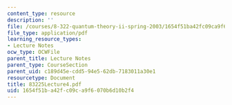 ```yaml
---
content_type: resource
description: ''
file: /courses/8-322-quantum-theory-ii-spring-2003/1654f51ba42fc09ca9f6070b6d10b2f4_83225Lecture4.pdf
file_type: application/pdf
learning_resource_types:
- Lecture Notes
ocw_type: OCWFile
parent_title: Lecture Notes
parent_type: CourseSection
parent_uid: c189d45e-cdd5-94e5-62db-7183011a30e1
resourcetype: Document
title: 83225Lecture4.pdf
uid: 1654f51b-a42f-c09c-a9f6-070b6d10b2f4
---
```

